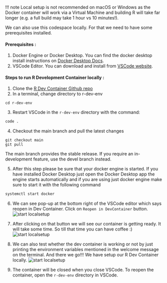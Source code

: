 !!! note
    Local setup is not recommended on macOS or Windows as the Docker container will work via a Virtual Machine and building R will take far longer (e.g. a full build may take 1 hour vs 10 minutes!).
    
We can also use this codespace locally. For that we need to have some prerequisites installed.

#### Prerequisites :

1. Docker Engine or Docker Desktop. You can find the docker desktop install instructions on [Docker Desktop Docs](https://www.docker.com/products/docker-desktop/).
2. VSCode Editor. You can download and install from [VSCode website](https://code.visualstudio.com/download).

#### Steps to run R Development Container locally :

1. Clone the [R Dev Container Github repo](https://github.com/r-devel/r-dev-env/)
2. In a terminal, change directory to r-dev-env
```
cd r-dev-env
```
3. Restart VSCode in the `r-dev-env` directory with the command:
```bash
code .
```
4. Checkout the main branch and pull the latest changes
```
git checkout main
git pull
```
The main branch provides the stable release. If you require an in-development feature, use the devel branch instead.


5. After this step please be sure that your docker engine is started. If you have installed Docker Desktop just open the Docker Desktop app the engine starts automatically and if you are using just docker engine make sure to start it with the following command
```bash
systemctl start docker
```

6. We can see pop-up at the bottom right of the VSCode editor which says reopen in Dev Container. 
Click on `Reopen in DevContainer` button.                                              
![start localsetup](../../assets/rdev13.png)

7. After clicking on that button we will see our container is getting ready. It will take some time. So till that time you can have coffee :)
![start localsetup](../../assets/rdev24.png)
8. We can also test whether the dev container is working or not by just printing the environment variables mentioned in the welcome message on the terminal. And there we go!!! We have setup our R Dev Container locally.
![start localsetup](../../assets/rdev25.png)

9.  The container will be closed when you close VSCode. To reopen the container, open the `r-dev-env` directory in VSCode.